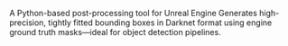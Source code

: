 A Python-based post-processing tool for Unreal Engine
Generates high-precision, tightly fitted bounding boxes in Darknet format using engine ground truth masks—ideal for object detection pipelines.
